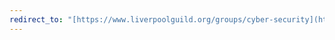 ```yaml
---
redirect_to: "[https://www.liverpoolguild.org/groups/cyber-security](https://www.liverpoolguild.org/groups/society/6384/)https://www.liverpoolguild.org/groups/society/6384/"
---
```

